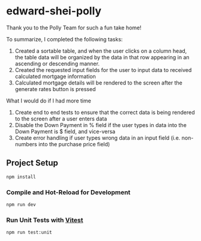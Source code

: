 # edward-shei-polly

Thank you to the Polly Team for such a fun take home!

To summarize, I completed the following tasks:

1.  Created a sortable table, and when the user clicks on a column head, the table data will be organized by the data in that row appearing in an ascending or descending manner.
2.  Created the requested input fields for the user to input data to received calculated mortgage information
3.  Calculated mortgage details will be rendered to the screen after the generate rates button is pressed

What I would do if I had more time

1.  Create end to end tests to ensure that the correct data is being rendered to the screen after a user enters data
2.  Disable the Down Payment in % field if the user types in data into the Down Payment is $ field, and vice-versa
3.  Create error handling if user types wrong data in an input field (i.e.  non-numbers into the purchase price field)


## Project Setup

```sh
npm install
```

### Compile and Hot-Reload for Development

```sh
npm run dev
```

### Run Unit Tests with [Vitest](https://vitest.dev/)

```sh
npm run test:unit
```
